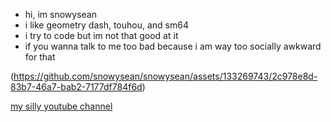 - hi, im snowysean
- i like geometry dash, touhou, and sm64
- i try to code but im not that good at it
- if you wanna talk to me too bad because i am way too socially awkward for that

(https://github.com/snowysean/snowysean/assets/133269743/2c978e8d-83b7-46a7-bab2-7177df784f6d)

[my silly youtube channel](https://www.youtube.com/@snowysean)
